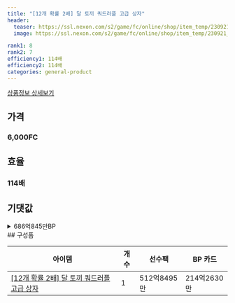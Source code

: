 ```yaml
---
title: "[12개 확률 2배] 달 토끼 쿼드러플 고급 상자"
header:
  teaser: https://ssl.nexon.com/s2/game/fc/online/shop/item_temp/230921_7278PN83MT33/201704308_s.png
  image: https://ssl.nexon.com/s2/game/fc/online/shop/item_temp/230921_7278PN83MT33/201704308_s.png

rank1: 8
rank2: 7
efficiency1: 114배
efficiency2: 114배
categories: general-product
---
```

[상품정보 상세보기](https://shop.fconline.nexon.com/Shop/View?strPid=43274)


## 가격
### 6,000FC
## 효율
### 114배
## 기댓값
<details>
<summary>686억845만BP</summary>
<div markdown="1">
- 선수팩 512억8495만BP
  - 수수료 쿠폰 40% 적용 시 492억3355만BP
  - 수수료 쿠폰 30% 적용 시 471억8215만BP
  - 수수료 쿠폰 20% 적용 시 451억3075만BP
- BP 카드 214억2630만BP

</div>
</details>
## 구성품

|아이템|개수|선수팩|BP 카드|
|---|---|---|---|
|[[12개 확률 2배] 달 토끼 쿼드러플 고급 상자](/box/7582)|1|512억8495만|214억2630만|

